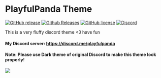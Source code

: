 # PlayfulPanda Theme

[![GitHub release](https://img.shields.io/github/release/qubyte/rubidium.svg?style=flat-square)](https://github.com/kirayoru/PlayfulPandaTheme)
[![Github Releases](https://img.shields.io/github/downloads/atom/atom/latest/total.svg?style=flat-square)](https://github.com/kirayoru/PlayfulPandaTheme/releases)
[![GitHub license](https://img.shields.io/github/license/kirayoru/PlayfulPandaTheme.svg?style=flat-square)](https://github.com/kirayoru/PlayfulPandaTheme/blob/master/LICENSE.md)
[![Discord](https://discordapp.com/api/guilds/414853735043432469/widget.png?style=shield)](https://discord.me/playfulpanda)

This is a very fluffy discord theme <3 have fun

#### My Discord server: https://discord.me/playfulpanda
#### Note: Please use Dark theme of original Discord to make this theme look properly!

<img src="https://raw.githubusercontent.com/kirayoru/PlayfulPandaTheme/exp/img/playfulpanda-commercial.jpg">
